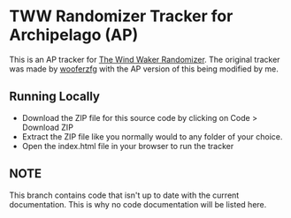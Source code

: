 # TWW Randomizer Tracker for Archipelago (AP)

This is an AP tracker for [The Wind Waker Randomizer](https://archipelago.gg/games/The%20Wind%20Waker). The original tracker was made by [wooferzfg](https://github.com/wooferzfg/tww-rando-tracker) with the AP version of this being modified by me.

## Running Locally

* Download the ZIP file for this source code by clicking on Code > Download ZIP
* Extract the ZIP file like you normally would to any folder of your choice.
* Open the index.html file in your browser to run the tracker

## NOTE

This branch contains code that isn't up to date with the current documentation. This is why no code documentation will be listed here.
